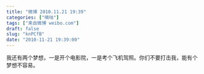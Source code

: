 ```yaml
---
title: "微博 2010.11.21 19:39"
categories: ["嘀咕"]
tags: ["来自微博 weibo.com"]
draft: false
slug: "knPCfB"
date: "2010-11-21 19:39:00"
---
```


<p>我还有两个梦想，一是开个电影院，一是考个飞机驾照。你们不要打击我，能有个梦想不容易。 ​​​​</p>
